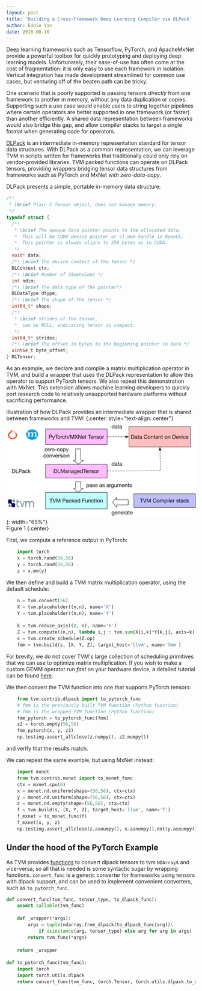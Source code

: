 ```yaml
---
layout: post
title: 'Building a Cross-Framework Deep Learning Compiler via DLPack'
author: Eddie Yan
date: 2018-08-10
---
```


Deep learning frameworks such as Tensorflow, PyTorch, and ApacheMxNet provide a
powerful toolbox for quickly prototyping and deploying deep learning models.
Unfortunately, their ease-of-use has often come at the cost of fragmentation: it
is only easy to use each framework in isolation. Vertical integration has made
development streamlined for common use cases, but venturing off of the beaten
path can be tricky.

One scenario that is poorly supported is passing tensors
_directly_ from one framework to another in memory, without any data duplication
or copies. Supporting such a use case would enable users to string together
pipelines where certain operators are better supported in one framework (or
faster) than another efficiently. A shared data representation between
frameworks would also bridge this gap, and allow compiler stacks to target a
single format when generating code for operators.

[DLPack](https://github.com/dmlc/dlpack) is an intermediate in-memory
representation standard for tensor data structures. With DLPack as a common
representation, we can leverage TVM in scripts written for frameworks that
traditionally could only rely on vendor-provided libraries. TVM packed functions
can operate on DLPack tensors, providing wrappers bridging tensor data
structures from frameworks such as PyTorch and MxNet _with zero-data-copy_.

DLPack presents a simple, portable in-memory data structure:
```c
/*!
 * \brief Plain C Tensor object, does not manage memory.
 */
typedef struct {
  /*!
   * \brief The opaque data pointer points to the allocated data.
   *  This will be CUDA device pointer or cl_mem handle in OpenCL.
   *  This pointer is always aligns to 256 bytes as in CUDA.
   */
  void* data;
  /*! \brief The device context of the tensor */
  DLContext ctx;
  /*! \brief Number of dimensions */
  int ndim;
  /*! \brief The data type of the pointer*/
  DLDataType dtype;
  /*! \brief The shape of the tensor */
  int64_t* shape;
  /*!
   * \brief strides of the tensor,
   *  can be NULL, indicating tensor is compact.
   */
  int64_t* strides;
  /*! \brief The offset in bytes to the beginning pointer to data */
  uint64_t byte_offset;
} DLTensor;
```


As an example, we declare and compile a matrix multiplication operator in TVM,
and build a wrapper that uses the DLPack representation to allow this operator
to support PyTorch tensors. We also repeat this demonstration with MxNet. This
extension allows machine learning developers to quickly port research code to
relatively unsupported hardware platforms without sacrificing performance.


Illustration of how DLPack provides an intermediate wrapper that is shared
between frameworks and TVM:
{:center: style="text-align: center"}
![image](/images/pytorch-dlpack/dlpack.png){: width="65%"}<br />
Figure 1
{:center}

First, we compute a reference output in PyTorch:
```python
    import torch
    x = torch.rand(56,56)
    y = torch.rand(56,56)
    z = x.mm(y)
```

We then define and build a TVM matrix multiplication operator, using the default
schedule:
```python
    n = tvm.convert(56)
    X = tvm.placeholder((n,n), name='X')
    Y = tvm.placeholder((n,n), name='Y')

    k = tvm.reduce_axis((0, n), name='k')
    Z = tvm.compute((n,n), lambda i,j : tvm.sum(X[i,k]*Y[k,j], axis=k))
    s = tvm.create_schedule(Z.op)
    fmm = tvm.build(s, [X, Y, Z], target_host='llvm', name='fmm')
```
For brevity, we do not cover TVM's large collection of scheduling primitives
that we can use to optimize matrix multiplication. If you wish to make a custom
GEMM operator run _fast_ on your hardware device, a detailed tutorial can be
found [here](https://tvm.apache.org/docs//tutorials/optimize/opt_gemm.html).

We then convert the TVM function into one that supports PyTorch tensors:
```python
    from tvm.contrib.dlpack import to_pytorch_func
    # fmm is the previously built TVM function (Python function)
    # fmm is the wrapped TVM function (Python function)
    fmm_pytorch = to_pytorch_func(fmm)
    z2 = torch.empty(56,56)
    fmm_pytorch(x, y, z2)
    np.testing.assert_allclose(z.numpy(), z2.numpy())
```
and verify that the results match.

We can repeat the same example, but using MxNet instead:
```python
    import mxnet
    from tvm.contrib.mxnet import to_mxnet_func
    ctx = mxnet.cpu(0)
    x = mxnet.nd.uniform(shape=(56,56), ctx=ctx)
    y = mxnet.nd.uniform(shape=(56,56), ctx=ctx)
    z = mxnet.nd.empty(shape=(56,56), ctx=ctx)
    f = tvm.build(s, [X, Y, Z], target_host='llvm', name='f')
    f_mxnet = to_mxnet_func(f)
    f_mxnet(x, y, z)
    np.testing.assert_allclose(z.asnumpy(), x.asnumpy().dot(y.asnumpy()))
```


Under the hood of the PyTorch Example
-------------------------------------
As TVM provides [functions](https://github.com/apache/incubator-tvm/blob/main/include/tvm/runtime/c_runtime_api.h#L455) to convert dlpack tensors to tvm `NDArray`s and
vice-versa, so all that is needed is some syntactic sugar by wrapping functions.
`convert_func` is a generic converter for frameworks using tensors with dlpack
support, and can be used to implement convenient converters, such as
`to_pytorch_func`.

```python
def convert_func(tvm_func, tensor_type, to_dlpack_func):
    assert callable(tvm_func)

    def _wrapper(*args):
        args = tuple(ndarray.from_dlpack(to_dlpack_func(arg))\
            if isinstance(arg, tensor_type) else arg for arg in args)
        return tvm_func(*args)

    return _wrapper

def to_pytorch_func(tvm_func):
    import torch
    import torch.utils.dlpack
    return convert_func(tvm_func, torch.Tensor, torch.utils.dlpack.to_dlpack)
```

